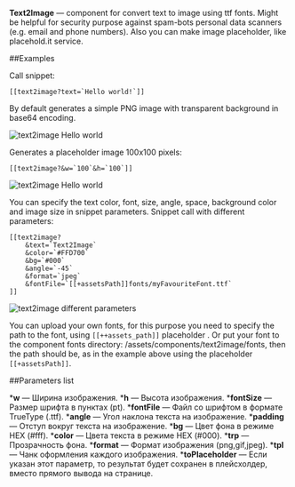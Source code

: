 **Text2Image** — component for convert text to image using ttf fonts. Might be helpful for security purpose against spam-bots personal data scanners (e.g. email and phone numbers).
Also you can make image placeholder, like placehold.it service.

##Examples

Call snippet:
```
[[text2image?text=`Hello world!`]]
```
By default generates a simple PNG image with transparent background in base64 encoding.

![text2image Hello world](https://file.modx.pro/files/0/5/d/05dcbf23b7b635485cc035883c9c2d5c.png)

Generates a placeholder image 100x100 pixels:

```
[[text2image?&w=`100`&h=`100`]]
```
![text2image Hello world](https://file.modx.pro/files/9/3/1/9310fc072b7af00b019452d8a8ad3128.png)

You can specify the text color, font, size, angle, space, background color and image size in snippet parameters.
Snippet call with different parameters:
```
[[text2image?
    &text=`Text2Image`
    &color=`#FFD700`
    &bg=`#000`
    &angle=`-45`
    &format=`jpeg`
    &fontFile=`[[+assetsPath]]fonts/myFavouriteFont.ttf`
]]
```

![text2image different parameters](https://file.modx.pro/files/b/e/e/beedc32578b5e64b1e1582283a348a07.png)

You can upload your own fonts, for this purpose you need to specify the path to the font, using `[[++assets_path]]` placeholder . Or put your font to the component fonts directory: /assets/components/text2image/fonts, then the path should be, as in the example above using the placeholder `[[+assetsPath]]`.

##Parameters list

***w** — Ширина изображения.
***h** — Высота изображения.
***fontSize** — Размер шрифта в пунктах (pt).
***fontFile** — Файл со шрифтом в формате TrueType (.ttf).
***angle** — Угол наклона текста на изображение.
***padding** — Отступ вокруг текста на изображение.
***bg** — Цвет фона в режиме HEX (#fff).
***color** — Цвета текста в режиме HEX (#000).
***trp** — Прозрачность фона.
***format** — Формат изображения (png,gif,jpeg).
***tpl** — Чанк оформления каждого изображения.
***toPlaceholder** — Если указан этот параметр, то результат будет сохранен в плейсхолдер, вместо прямого вывода на странице.